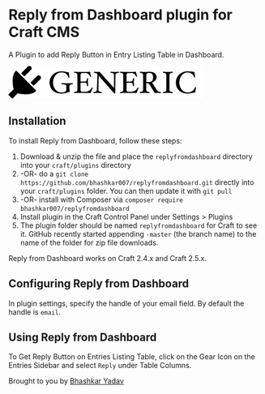 # Reply from Dashboard plugin for Craft CMS

A Plugin to add Reply Button in Entry Listing Table in Dashboard.

![Screenshot](resources/screenshots/plugin_logo.png)

## Installation

To install Reply from Dashboard, follow these steps:

1. Download & unzip the file and place the `replyfromdashboard` directory into your `craft/plugins` directory
2.  -OR- do a `git clone https://github.com/bhashkar007/replyfromdashboard.git` directly into your `craft/plugins` folder.  You can then update it with `git pull`
3.  -OR- install with Composer via `composer require bhashkar007/replyfromdashboard`
4. Install plugin in the Craft Control Panel under Settings > Plugins
5. The plugin folder should be named `replyfromdashboard` for Craft to see it.  GitHub recently started appending `-master` (the branch name) to the name of the folder for zip file downloads.

Reply from Dashboard works on Craft 2.4.x and Craft 2.5.x.

## Configuring Reply from Dashboard

In plugin settings, specify the handle of your email field. By default the handle is `email`.


## Using Reply from Dashboard

To Get Reply Button on Entries Listing Table, click on the Gear Icon on the Entries Sidebar and select `Reply` under Table Columns.

Brought to you by [Bhashkar Yadav](http://sidd3.com)
